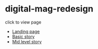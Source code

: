# digital-mag-redesign
 
click to view page

<ul>
  <li><a href="./root-folder/landing-page/landing-page.html">Landing page</a></li>
  <li><a href="./root-folder/stories/basic-story/basic-story.html">Basic story</a></li>
  <li><a href="./root-folder/stories/mid-level/mid-level-story.html">Mid level story</a></li>
</ul>
